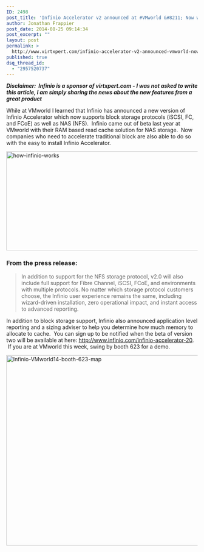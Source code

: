 ```yaml
---
ID: 2498
post_title: 'Infinio Accelerator v2 announced at #VMworld &#8211; Now with iSCSI and FC support'
author: Jonathan Frappier
post_date: 2014-08-25 09:14:34
post_excerpt: ""
layout: post
permalink: >
  http://www.virtxpert.com/infinio-accelerator-v2-announced-vmworld-now-iscsi-fc-support/
published: true
dsq_thread_id:
  - "2957520737"
---
```

<em>**Disclaimer:  Infinio is a sponsor of virtxpert.com - I was not asked to write this article, I am simply sharing the news about the new features from a great product**</em>

While at VMworld I learned that Infinio has announced a new version of Infinio Accelerator which now supports block storage protocols (iSCSI, FC, and FCoE) as well as NAS (NFS).  Infinio came out of beta last year at VMworld with their RAM based read cache solution for NAS storage.  Now companies who need to accelerate traditional block are also able to do so with the easy to install Infinio Accelerator.

<a href="http://www.virtxpert.com/wp-content/uploads/2014/08/how-infinio-works.png"><img class="aligncenter wp-image-2504 size-full" src="http://www.virtxpert.com/wp-content/uploads/2014/08/how-infinio-works.png" alt="how-infinio-works" width="518" height="260" /></a>
<h3>From the press release:</h3>
<blockquote>In addition to support for the NFS storage protocol, v2.0 will also include full support for Fibre Channel, iSCSI, FCoE, and environments with multiple protocols. No matter which storage protocol customers choose, the Infinio user experience remains the same, including wizard-driven installation, zero operational impact, and instant access to advanced reporting.</blockquote>
In addition to block storage support, Infinio also announced application level reporting and a sizing adviser to help you determine how much memory to allocate to cache.  You can sign up to be notified when the beta of version two will be available at here: <a href="http://www.infinio.com/infinio-accelerator-20" target="_blank">http://www.infinio.com/infinio-accelerator-20</a>.  If you are at VMworld this week, swing by booth 623 for a demo.

<a href="http://www.virtxpert.com/wp-content/uploads/2014/08/Infinio-VMworld14-booth-623-map.png"><img class="aligncenter size-full wp-image-2501" src="http://www.virtxpert.com/wp-content/uploads/2014/08/Infinio-VMworld14-booth-623-map.png" alt="Infinio-VMworld14-booth-623-map" width="800" height="500" /></a>